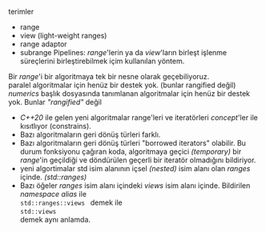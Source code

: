 terimler

+ range
+ view (light-weight ranges)
+ range adaptor
+ subrange
Pipelines: _range_'lerin ya da _view_'ların birleşt işlenme süreçlerini birleştirebilmek içim kullanılan yöntem.

Bir _range_'i bir algoritmaya tek bir nesne olarak geçebiliyoruz.<br>
paralel algoritmalar için henüz bir destek yok. (bunlar rangified değil) <br>
_numerics_ başlık dosyasında tanımlanan algoritmalar için henüz bir destek yok. Bunlar _"rangified"_ değil<br> 

* _C++20_ ile gelen yeni algoritmalar range'leri ve iteratörleri _concept_'ler ile kısıtlıyor (constrains).
* Bazı algoritmaların geri dönüş türleri farklı.
* Bazı algoritmaların geri dönüş türleri "borrowed iterators" olabilir. Bu durum fonksiyonu çağıran koda, algoritmaya geçici _(temporary)_ bir _range_'in geçildiği ve döndürülen geçerli bir iteratör olmadığını bildiriyor.
* yeni algortimalar std isim alanının içsel _(nested)_ isim alanı olan _ranges_ içinde. _(std::ranges)_
* Bazı öğeler _ranges_ isim alanı içindeki _views_ isim alanı içinde. Bildirilen _namespace alias_ ile <br>
```std::ranges::views ```
demek ile <br>
```std::views```  
demek aynı anlamda.

